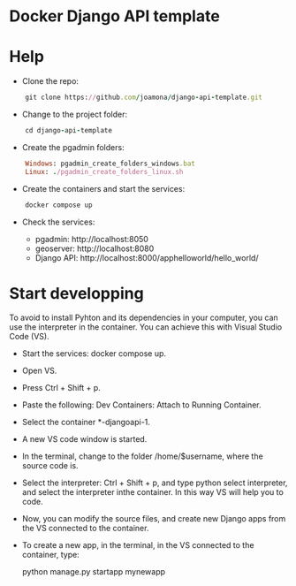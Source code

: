 # Docker Django API template

# Help

- Clone the repo:

```ruby
    git clone https://github.com/joamona/django-api-template.git
```

- Change to the project folder:
```ruby
    cd django-api-template
```
- Create the pgadmin folders:
```ruby
    Windows: pgadmin_create_folders_windows.bat
    Linux: ./pgadmin_create_folders_linux.sh
```
- Create the containers and start the services:
```ruby
    docker compose up
```
- Check the services:

    - pgadmin: http://localhost:8050
    - geoserver: http://localhost:8080
    - Django API: http://localhost:8000/apphelloworld/hello_world/

# Start developping
To avoid to install Pyhton and its dependencies in your computer, you can 
use the interpreter in the container. You can achieve this with Visual Studio Code (VS).

- Start the services: docker compose up.
- Open VS.
- Press Ctrl + Shift + p.
- Paste the following: Dev Containers: Attach to Running Container.
- Select the container *-djangoapi-1.
- A new VS code window is started.
- In the terminal, change to the folder /home/$username, where the source code is.
- Select the interpreter: Ctrl + Shift + p, and type python select interpreter, and select the interpreter inthe container. In this way VS will help you to code.
- Now, you can modify the source files, and create new Django apps from the VS connected to the container.
- To create a new app, in the terminal, in the VS connected to the container, type: 

    python manage.py startapp mynewapp




